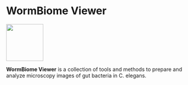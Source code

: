 # WormBiome Viewer

<img src="https://github.com/jesshill/WormBiome-Viewer/assets/41451575/605276ce-53a7-444b-a289-e11a75f0c7fa.png" width="100" height="100">

**WormBiome Viewer** is a collection of tools and methods to prepare and analyze microscopy images of gut bacteria in C. elegans. 
